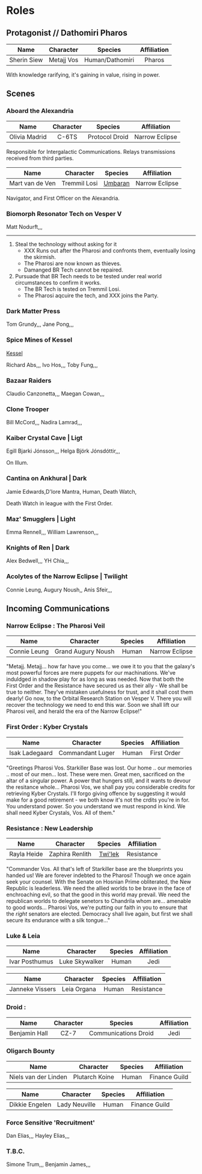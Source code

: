 # Roles 

## Protagonist // Dathomiri Pharos

|          Name          | Character | Species | Affiliation |
|:----------------------:|:---------:|:-------:|:-----------:|
|       Sherin Siew      | Metajj Vos | Human/Dathomiri | Pharos |


With knowledge rarifying, it's gaining in value, rising in power. 


## Scenes

### Aboard the Alexandria

|          Name          | Character | Species | Affiliation |
|:----------------------:|:---------:|:-------:|:-----------:|
|       Olivia Madrid      | C-6TS | Protocol Droid | Narrow Eclipse |

Responsible for Intergalactic Communications. Relays transmissions received from third parties.

|          Name          | Character | Species | Affiliation |
|:----------------------:|:---------:|:-------:|:-----------:|
|     Mart van de Ven    | Tremmil Losi | [Umbaran](http://starwars.wikia.com/wiki/Umbaran) | Narrow Eclipse |

Navigator, and First Officer on the Alexandria. 


### Biomorph Resonator Tech on Vesper V

Matt Nodurft,,,

----
1. Steal the technology without asking for it
    - XXX Runs out after the Pharosi and confronts them, eventually losing the skirmish. 
    - The Pharosi are now known as thieves. 
    - Damanged BR Tech cannot be repaired.
1. Pursuade that BR Tech needs to be tested under real world circumstances to confirm it works.
    - The BR Tech is tested on Tremmil Losi. 
    - The Pharosi aqcuire the tech, and XXX joins the Party.

### Dark Matter Press 

Tom Grundy,,,
Jane Pong,,,



### Spice Mines of Kessel

[Kessel](http://starwars.wikia.com/wiki/Spice_mines_of_Kessel)

Richard Abs,,,
Ivo Hos,,,
Toby Fung,,,


### Bazaar Raiders

Claudio Canzonetta,,,
Maegan Cowan,,,


### Clone Trooper

Bill McCord,,,
Nadira Lamrad,,,

### Kaiber Crystal Cave | Ligt

Egill Bjarki Jónsson,,,
Helga Björk Jónsdóttir,,,

On Illum. 

### Cantina on Ankhural | Dark

Jamie Edwards,D'lore Mantra, Human, Death Watch,

Death Watch in league with the First Order. 


### Maz' Smugglers | Light

Emma Rennell,,,
William Lawrenson,,,


### Knights of Ren | Dark

Alex Bedwell,,,
YH Chia,,,

### Acolytes of the Narrow Eclipse | Twilight

Connie Leung, Augury Noush,,
Anis Sfeir,,,

## Incoming Communications 

### Narrow Eclipse : The Pharosi Veil

|          Name          | Character | Species | Affiliation |
|:----------------------:|:---------:|:-------:|:-----------:|
|    Connie Leung        | Grand Augury Noush | Human | Narrow Eclipse |

"Metajj. Metajj... how far have you come... we owe it to you that the galaxy's most powerful forces are mere puppets for our machinations. We've induldged in shadow play for as long as was needed. Now that both the First Order and the Resistance have secured us as their ally - We shall be true to neither. They've mistaken usefulness for trust, and it shall cost them dearly! Go now, to the Orbital Research Station on Vesper V. There you will recover the technology we need to end this war. Soon we shall lift our Pharosi veil, and herald the era of the Narrow Eclipse!" 


### First Order : Kyber Crystals

|          Name          | Character | Species | Affiliation |
|:----------------------:|:---------:|:-------:|:-----------:|
|    Isak Ladegaard      | Commandant Luger | Human | First Order |

"Greetings Pharosi Vos. Starkiller Base was lost. Our home .. our memories .. most of our men... lost. These were men. Great men, sacrificed on the altar of a singular power. A power that hungers still, and it wants to devour the resitance whole... Pharosi Vos, we shall pay you considerable credits for retrieving Kyber Crystals. I'll forgo giving offence by suggesting it would make for a good retirement - we both know it's not the crdits you're in for. You understand power. So you understand we must respond in kind. We shall need Kyber Crystals, Vos. All of them."

### Resistance : New Leadership

|          Name          | Character | Species | Affiliation |
|:----------------------:|:---------:|:-------:|:-----------:|
|       Rayla Heide      | Zaphira Renlith | [Twi'lek](http://starwars.wikia.com/wiki/Twi%27lek) | Resistance |

"Commander Vos. All that's left of Starkiller base are the blueprints you handed us! We are forever indebted to the Pharosi! Though we once again seek your counsel. With the Senate on Hosnian Prime obliterated, the New Republic is leaderless. We need the allied worlds to be brave in the face of enchroaching evil, so that the good in this world may prevail. We need the republican worlds to delegate senetors to Chandrila whom are... amenable to good words... Pharosi Vos, we're putting our faith in you to ensure that the _right_ senators are elected. Democracy shall live again, but first we shall secure its endurance with a silk tongue..."


### Luke & Leia

|          Name          | Character | Species | Affiliation |
|:----------------------:|:---------:|:-------:|:-----------:|
|       Ivar Posthumus      | Luke Skywalker | Human | Jedi |

|          Name          | Character | Species | Affiliation |
|:----------------------:|:---------:|:-------:|:-----------:|
|       Janneke Vissers      | Leia Organa | Human | Resistance |

### Droid : 

|          Name          | Character | Species | Affiliation |
|:----------------------:|:---------:|:-------:|:-----------:|
|       Benjamin Hall      | CZ-7 | Communications Droid | Jedi |


### Oligarch Bounty

|          Name          | Character | Species | Affiliation |
|:----------------------:|:---------:|:-------:|:-----------:|
| Niels van der Linden   | Plutarch Koine | Human | Finance Guild |

|          Name          | Character | Species | Affiliation |
|:----------------------:|:---------:|:-------:|:-----------:|
| Dikkie Engelen   | Lady Neuville | Human | Finance Guild |



### Force Sensitive 'Recruitment'

Dan Elias,,,
Hayley Elias,,,

### T.B.C.

Simone Trum,,,
Benjamin James,,,

